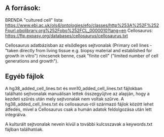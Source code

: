 ## A források:
BRENDA "cultured cell" lista: https://www.ebi.ac.uk/ols4/ontologies/efo/classes/http%253A%252F%252Fpurl.obolibrary.org%252Fobo%252FCL_0000010?lang=en
Cellosaurus: https://ftp.expasy.org/databases/cellosaurus/cellosaurus.txt

Cellosaurus adatbázisban az elsődleges sejtvonalak (Primary cell lines - "taken directly from living tissue e.g. biopsy material and established for growth in vitro") nincsenek benne, csak "finite cell" ("limited number of cell generations and growth").

## Egyéb fájlok
A hg38_added_cell_lines.txt és mm10_added_cell_lines.txt fájlokban található sejtvonalak manuálisan lettek összegyűjtve az alapján, hogy a kezdeti szűrés után mely sejtvonalak nem voltak szűrve. A hg38_added_cell_lines.txt és cellosaurus-ról származó fájlok között lehet átfedés, mivel a Cellosaurus csak a humán adatok feldolgozása után lett integrálva.

A kulturált sejtvonalak nevein kívül a további kulcsszavak a keywords.txt fájlban találhatóak.
